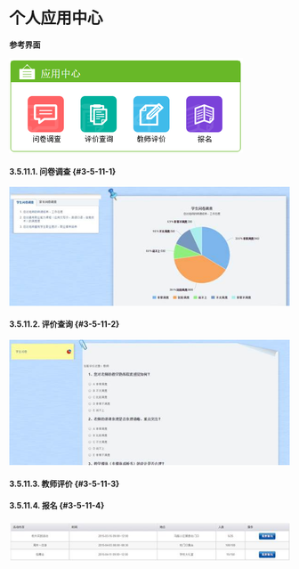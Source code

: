 # 个人应用中心




  **参考界面**

![](/assets/image194.png)

#### 3.5.11.1.        问卷调查 {#3-5-11-1}

![](/assets/image195.jpg)

#### 3.5.11.2.        评价查询 {#3-5-11-2}

![](/assets/image196.jpg)

#### 3.5.11.3.        教师评价 {#3-5-11-3}

#### 3.5.11.4.        报名 {#3-5-11-4}

![](/assets/image197.jpg)